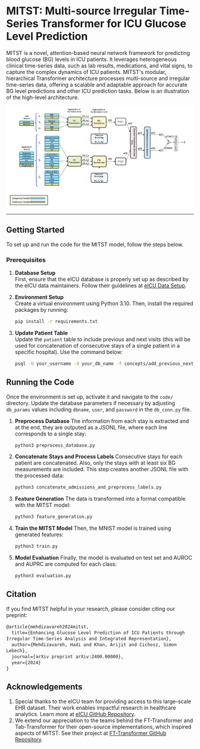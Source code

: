 # MITST: Multi-source Irregular Time-Series Transformer for ICU Glucose Level Prediction

MITST is a novel, attention-based neural network framework for predicting blood glucose (BG) levels in ICU patients. It leverages heterogeneous clinical time-series data, such as lab results, medications, and vital signs, to capture the complex dynamics of ICU patients. MITST's modular, hierarchical Transformer architecture processes multi-source and irregular time-series data, offering a scalable and adaptable approach for accurate BG level predictions and other ICU prediction tasks. Below is an illustration of the high-level architecture.

![MITST Architecture](./Appendix.png)

---

## Getting Started

To set up and run the code for the MITST model, follow the steps below.

### Prerequisites

1. **Database Setup**  
   First, ensure that the eICU database is properly set up as described by the eICU data maintainers. Follow their guidelines at [eICU Data Setup](https://github.com/MIT-LCP/eicu-code/tree/main/build-db/postgres).

2. **Environment Setup**  
   Create a virtual environment using Python 3.10. Then, install the required packages by running:

   ```bash
   pip install -r requirements.txt

3. **Update Patient Table**  
    Update the `patient` table to include previous and next visits (this will be used for concatenation of consecutive stays of a single patient in a specific hospital). Use the command below:

    ```bash
   psql -U your_username -d your_db_name -f concepts/add_previous_next_visits.sql


## Running the Code
Once the environment is set up, activate it and navigate to the `code/` directory. Update the database parameters if necessary by adjusting `db_params` values including `dbname`, `user`, and `password` in the `db_conn.py` file.

1. **Preprocess Database** 
    The information from each stay is extracted and at the end, they are outputed as a JSONL file, where each line corresponds to a single stay:
    ```bash
   python3 preprocess_database.py

2. **Concatenate Stays and Process Labels** 
    Consecutive stays for each patient are concatenated. Also, only the stays with at least six BG measurements are included. This step creates another JSONL file with the processed data:
    ```bash
   python3 concatenate_admissions_and_preprocess_labels.py

3. **Feature Generation** 
    The data is transformed into a format compatible with the MITST model:
    ```bash
   python3 feature_generation.py

4. **Train the MITST Model** 
    Then, the MNIST model is trained using generated features:
    ```bash
   python3 train.py

5. **Model Evaluation** 
    Finally, the model is evaluated on test set and AUROC and AUPRC are computed for each class:
    ```bash
   python3 evaluation.py

## Citation
If you find MITST helpful in your research, please consider citing our preprint:

```plaintext
@article{mehdizavareh2024mitst,
  title={Enhancing Glucose Level Prediction of ICU Patients through Irregular Time-Series Analysis and Integrated Representation},
  author={Mehdizavareh, Hadi and Khan, Arijit and Cichosz, Simon Lebech},
  journal={arXiv preprint arXiv:2400.00000},
  year={2024}
}
```

## Acknowledgements
1. Special thanks to the eICU team for providing access to this large-scale EHR dataset. Their work enables impactful research in healthcare analytics. Learn more at [eICU GitHub Repository](https://github.com/MIT-LCP/eicu-code).
2. We extend our appreciation to the teams behind the FT-Transformer and Tab-Transformer for their open-source implementations, which inspired aspects of MITST. See their project at [FT-Transformer GitHub Repository](https://github.com/lucidrains/tab-transformer-pytorch/tree/main).

